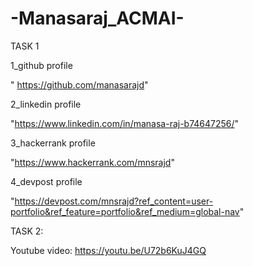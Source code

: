 # -Manasaraj_ACMAI-
TASK 1


1_github profile

   " https://github.com/manasarajd"

2_linkedin profile

   "https://www.linkedin.com/in/manasa-raj-b74647256/"
   
3_hackerrank profile

   "https://www.hackerrank.com/mnsrajd"
   
4_devpost profile

   "https://devpost.com/mnsrajd?ref_content=user-portfolio&ref_feature=portfolio&ref_medium=global-nav"

TASK 2:

Youtube video: https://youtu.be/U72b6KuJ4GQ
